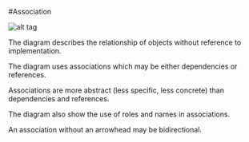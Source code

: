 #Association


![alt tag](https://github.com/Cody-Nicholson96/Software_Development/blob/master/Object_Oriented_Software_Development/pics/association.jpg)

The diagram describes the relationship of objects without reference to implementation.

The diagram uses associations which may be either dependencies or references.

Associations are more abstract (less specific, less concrete) than dependencies and references.

The diagram also show the use of roles and names in associations.

An association without an arrowhead may be bidirectional.
